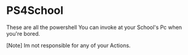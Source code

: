 # PS4School
These are all the powershell You can invoke at your School's Pc when you're bored.

[Note] Im not responsible for any of your Actions.

